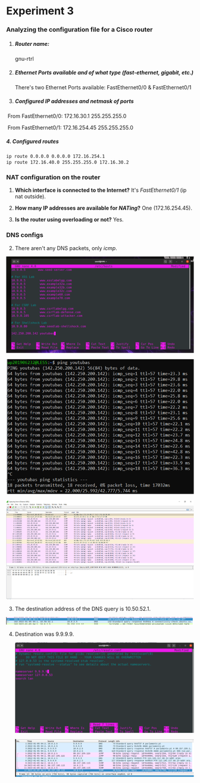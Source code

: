 # Experiment 3

### Analyzing the configuration file for a Cisco router

1. ##### Router name:

   gnu-rtrl

2. ##### Ethernet Ports available and of what type (fast-ethernet, gigabit, etc.)

   There's two Ethernet Ports available: FastEthernet0/0 & FastEthernet0/1

3. ##### Configured IP addresses and netmask of ports

​        From FastEthernet0/0: 172.16.30.1 255.255.255.0

​        From FastEthernet0/1: 172.16.254.45 255.255.255.0

#####    4. Configured routes

```
ip route 0.0.0.0 0.0.0.0 172.16.254.1
ip route 172.16.40.0 255.255.255.0 172.16.30.2
```

###  NAT configuration on the router

1. **Which interface is connected to the Internet?**
      It's *FastEthernet0/1* (ip nat outside).

2. **How many IP addresses are available for *NATing*?**
   One (172.16.254.45).
3. **Is the router using overloading or not?**
   Yes.

### DNS configs

2. There aren't any DNS packets, only *icmp*.

![DNS](screenshots/exp3/1.png)

![DNS](screenshots/exp3/2.png)

![DNS](screenshots/exp3/3.png)

3. The destination address of the DNS query is 10.50.52.1.

![DNS](screenshots/exp3/4.png)

4. Destination was 9.9.9.9.

   ![DNS](screenshots/exp3/5.png)

   ![DNS](screenshots/exp3/6.png)

